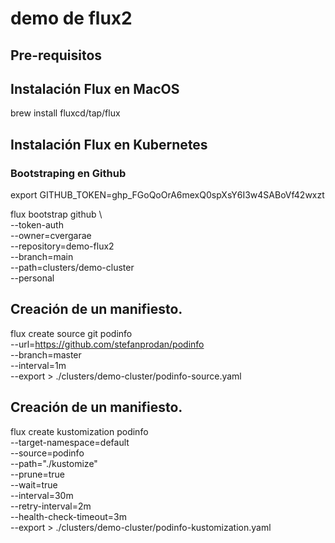 # demo de flux2 

## Pre-requisitos

## Instalación Flux en MacOS

brew install fluxcd/tap/flux


## Instalación Flux en Kubernetes

### Bootstraping en Github

export GITHUB_TOKEN=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

flux bootstrap github \                                     
  --token-auth \
  --owner=cvergarae \
  --repository=demo-flux2 \
  --branch=main \
  --path=clusters/demo-cluster \
  --personal

## Creación de un manifiesto.

flux create source git podinfo \
  --url=https://github.com/stefanprodan/podinfo \
  --branch=master \
  --interval=1m \
  --export > ./clusters/demo-cluster/podinfo-source.yaml

## Creación de un manifiesto.

flux create kustomization podinfo \
  --target-namespace=default \
  --source=podinfo \
  --path="./kustomize" \
  --prune=true \
  --wait=true \
  --interval=30m \
  --retry-interval=2m \
  --health-check-timeout=3m \
  --export > ./clusters/demo-cluster/podinfo-kustomization.yaml

